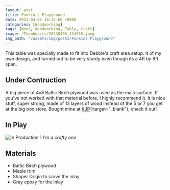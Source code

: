 ```yaml
---
layout: post
title: Punkin's Playground
date: 2023-04-05 18:32:00 +0800
categories: [Woodworking]
tags: [Wood, Woodworking, Table, Craft]
image: /Thumbnails/20230405_134555.jpeg
img_path: "/assets/img/posts/Punkins Playground"
---
```


This table was specially made to fit into Debbie's craft area setup.  It of my own design, and turned out to be very sturdy even though its a 4ft by 8ft span.

## Under Contruction

A big piece of 4x8 Baltic Birch plywood was used as the main surface.  If you've not worked with that material before, I highly recommend it.  It is nice stuff, super strong, made of 13 layers of wood instead of the 5 or 7 you get at the big box store.  Bought mine at [KJP]{:target="_blank"}, check it out!

## In Play

![In Production 1][In Production 1]
_I'm a crafty one_

## Materials

- Baltic Birch plywood
- Maple trim
- Shaper Origin to carve the inlay
- Gray epoxy for the inlay

[In Production 1]: 20230405_134555.jpeg
[KJP]: https://www.kjpselecthardwoods.com/pages/baltic-birch-plywood
